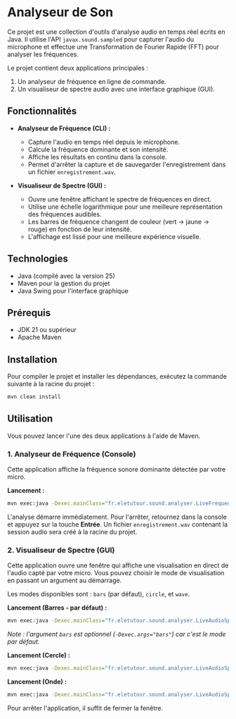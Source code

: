 # Analyseur de Son

Ce projet est une collection d'outils d'analyse audio en temps réel écrits en Java. Il utilise l'API `javax.sound.sampled` pour capturer l'audio du microphone et effectue une Transformation de Fourier Rapide (FFT) pour analyser les fréquences.

Le projet contient deux applications principales :
1.  Un analyseur de fréquence en ligne de commande.
2.  Un visualiseur de spectre audio avec une interface graphique (GUI).

## Fonctionnalités

*   **Analyseur de Fréquence (CLI) :**
    *   Capture l'audio en temps réel depuis le microphone.
    *   Calcule la fréquence dominante et son intensité.
    *   Affiche les résultats en continu dans la console.
    *   Permet d'arrêter la capture et de sauvegarder l'enregistrement dans un fichier `enregistrement.wav`.

*   **Visualiseur de Spectre (GUI) :**
    *   Ouvre une fenêtre affichant le spectre de fréquences en direct.
    *   Utilise une échelle logarithmique pour une meilleure représentation des fréquences audibles.
    *   Les barres de fréquence changent de couleur (vert → jaune → rouge) en fonction de leur intensité.
    *   L'affichage est lissé pour une meilleure expérience visuelle.

## Technologies

*   Java (compilé avec la version 25)
*   Maven pour la gestion du projet
*   Java Swing pour l'interface graphique

## Prérequis

*   JDK 21 ou supérieur
*   Apache Maven

## Installation

Pour compiler le projet et installer les dépendances, exécutez la commande suivante à la racine du projet :

```bash
mvn clean install
```

## Utilisation

Vous pouvez lancer l'une des deux applications à l'aide de Maven.

### 1. Analyseur de Fréquence (Console)

Cette application affiche la fréquence sonore dominante détectée par votre micro.

**Lancement :**
```bash
mvn exec:java -Dexec.mainClass="fr.eletutour.sound.analyser.LiveFrequencyAnalyzerInterruptible"
```
L'analyse démarre immédiatement. Pour l'arrêter, retournez dans la console et appuyez sur la touche **Entrée**. Un fichier `enregistrement.wav` contenant la session audio sera créé à la racine du projet.

### 2. Visualiseur de Spectre (GUI)

Cette application ouvre une fenêtre qui affiche une visualisation en direct de l'audio capté par votre micro. Vous pouvez choisir le mode de visualisation en passant un argument au démarrage.

Les modes disponibles sont : `bars` (par défaut), `circle`, et `wave`.

**Lancement (Barres - par défaut) :**
```bash
mvn exec:java -Dexec.mainClass="fr.eletutour.sound.analyser.LiveAudioSpectrumVisualizer"
```
*Note : l'argument `bars` est optionnel (`-Dexec.args="bars"`) car c'est le mode par défaut.*

**Lancement (Cercle) :**
```bash
mvn exec:java -Dexec.mainClass="fr.eletutour.sound.analyser.LiveAudioSpectrumVisualizer" -Dexec.args="circle"
```

**Lancement (Onde) :**
```bash
mvn exec:java -Dexec.mainClass="fr.eletutour.sound.analyser.LiveAudioSpectrumVisualizer" -Dexec.args="wave"
```
Pour arrêter l'application, il suffit de fermer la fenêtre.
